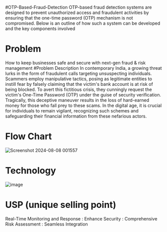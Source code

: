 #OTP-Based-Fraud-Detection
OTP-based fraud detection systems are designed to prevent unauthorized access and fraudulent activities by ensuring that the one-time password (OTP) mechanism is not compromised. Below is an outline of how such a system can be developed and the key components involved
 
# Problem
How to keep businesses safe and secure with next-gen fraud & risk management
#Problem Description
In contemporary India, a growing threat lurks in the form  of  fraudulent  calls  targeting  unsuspecting individuals. Scammers employ manipulative tactics, posing as legitimate entities to instill fear by falsely claiming that the victim's bank account is at risk of being  blocked.  To  avert  this  fictitious  crisis,  they cunningly request the victim's One-Time Password (OTP)  under  the  guise  of  security  verification. Tragically, this deceptive maneuver results in the loss of hard-earned money for those who fall prey to these scams. In the digital age, it is crucial for individuals  to  remain  vigilant,  recognizing  such schemes    and    safeguarding    their    financial information from these nefarious actors.
# Flow Chart
![Screenshot 2024-08-08 001557](https://github.com/user-attachments/assets/04b5b826-276b-4271-bbf8-ab6c2e21a487)

# Technology 
![image](https://github.com/user-attachments/assets/ab6eb2e2-9ded-4e73-abe2-baa50e78bd60)

# USP (unique selling point)
Real-Time Monitoring and Response
: Enhance Security
: Comprehensive Risk Assessment
: Seamless Integration













